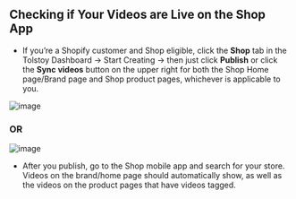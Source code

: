 ## Checking if Your Videos are Live on the Shop App

- If you’re a Shopify customer and Shop eligible, click the **Shop** tab in the Tolstoy Dashboard -> Start Creating -> then just click **Publish** or click the **Sync videos** button on the upper right for both the Shop Home page/Brand page and Shop product pages, whichever is applicable to you.

![image](https://github.com/user-attachments/assets/5705e41a-dace-47d5-af5f-9a6aa5183c47)

### OR

![image](https://github.com/user-attachments/assets/f1efc7b0-cb67-4742-889f-a655b84eeb76)

- After you publish, go to the Shop mobile app and search for your store. Videos on the brand/home page should automatically show, as well as the videos on the product pages that have videos tagged.
